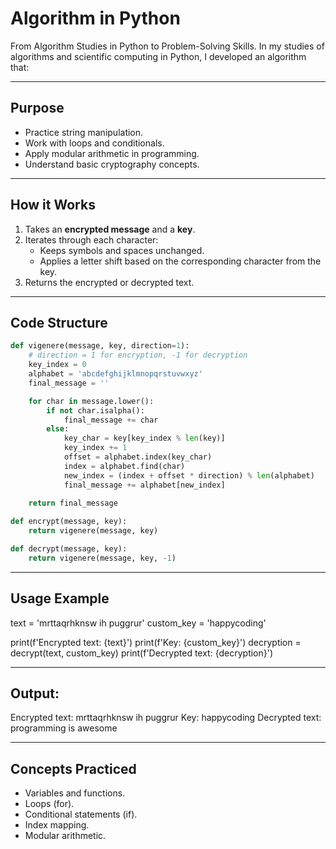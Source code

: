 # Algorithm in Python

From Algorithm Studies in Python to Problem-Solving Skills. In my studies of algorithms and scientific computing in Python, I developed an algorithm that:

---

## Purpose

- Practice string manipulation.
- Work with loops and conditionals.
- Apply modular arithmetic in programming.
- Understand basic cryptography concepts.

---

## How it Works

1. Takes an **encrypted message** and a **key**.
2. Iterates through each character:
   - Keeps symbols and spaces unchanged.
   - Applies a letter shift based on the corresponding character from the key.
3. Returns the encrypted or decrypted text.

---

## Code Structure

```python
def vigenere(message, key, direction=1):
    # direction = 1 for encryption, -1 for decryption
    key_index = 0
    alphabet = 'abcdefghijklmnopqrstuvwxyz'
    final_message = ''

    for char in message.lower():
        if not char.isalpha():
            final_message += char
        else:
            key_char = key[key_index % len(key)]
            key_index += 1
            offset = alphabet.index(key_char)
            index = alphabet.find(char)
            new_index = (index + offset * direction) % len(alphabet)
            final_message += alphabet[new_index]
    
    return final_message

def encrypt(message, key):
    return vigenere(message, key)

def decrypt(message, key):
    return vigenere(message, key, -1)
```

---

## Usage Example

text = 'mrttaqrhknsw ih puggrur' 
custom_key = 'happycoding'

print(f'Encrypted text: {text}') 
print(f'Key: {custom_key}') 
decryption = decrypt(text, custom_key) 
print(f'Decrypted text: {decryption}')

---

## Output:

Encrypted text: mrttaqrhknsw ih puggrur
Key: happycoding
Decrypted text: programming is awesome

---

## Concepts Practiced

- Variables and functions.
- Loops (for).
- Conditional statements (if).
- Index mapping.
- Modular arithmetic.



